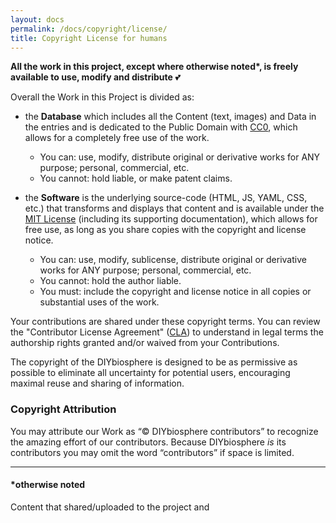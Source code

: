 ```yaml
---
layout: docs
permalink: /docs/copyright/license/
title: Copyright License for humans
---
```


**All the work in this project, except where otherwise noted\*, is freely available to use, modify and distribute** :two_hearts:

Overall the Work in this Project is divided as:

- the **Database** which includes all the Content (text, images) and Data in the entries and is dedicated to the Public Domain with [CC0], which allows for a completely free use of the work.
    - You can: use, modify, distribute original or derivative works for ANY purpose; personal, commercial, etc.
    - You cannot: hold liable, or make patent claims.

- the **Software** is the underlying source-code (HTML, JS, YAML, CSS, etc.) that transforms and displays that content and is available under the [MIT License] (including its supporting documentation), which allows for free use, as long as you share copies with the copyright and license notice.
    - You can: use, modify, sublicense, distribute original or derivative works for ANY purpose; personal, commercial, etc.
    - You cannot: hold the author liable.
    - You must: include the copyright and license notice in all copies or substantial uses of the work.


Your contributions are shared under these copyright terms. You can review the "Contributor License Agreement" ([CLA]) to understand in legal terms the authorship rights granted and/or waived from your Contributions.

The copyright of the DIYbiosphere is designed to be as permissive as possible to eliminate all uncertainty for potential users, encouraging maximal reuse and sharing of information.

### Copyright Attribution
You may attribute our Work as “© DIYbiosphere contributors” to recognize the amazing effort of our contributors. Because DIYbiosphere _is_ its contributors you may omit the word “contributors” if space is limited.

---

#### *otherwise noted
Content that shared/uploaded to the project and


[CC0]: /docs/about/copyright/cc0/
[MIT License]: /docs/about/copyright/mit/
[CLA]: /docs/about/copyright/cla/
